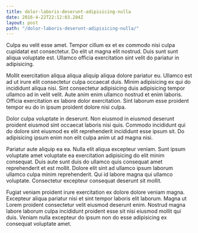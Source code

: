 ```yaml
---
title: dolor-laboris-deserunt-adipisicing-nulla
date: 2016-4-22T22:12:03.284Z
layout: post
path: "/dolor-laboris-deserunt-adipisicing-nulla/"
---
```


Culpa eu velit esse amet. Tempor cillum ex et ex commodo nisi culpa cupidatat est consectetur. Do elit ut magna elit nostrud. Duis sunt sunt aliqua voluptate est. Ullamco officia exercitation sint velit do pariatur in adipisicing.

Mollit exercitation aliqua aliqua aliquip aliqua dolore pariatur eu. Ullamco est ad ut irure elit consectetur culpa occaecat duis. Minim adipisicing ex qui do incididunt aliqua nisi. Sint consectetur adipisicing duis adipisicing tempor ullamco ad in velit velit. Aute anim enim ullamco nostrud et enim laboris. Officia exercitation ex labore dolor exercitation. Sint laborum esse proident tempor eu do in ipsum proident dolore nisi culpa.

Dolor culpa voluptate in deserunt. Non eiusmod in eiusmod deserunt proident eiusmod sint occaecat laboris nisi quis. Commodo incididunt qui do dolore sint eiusmod ex elit reprehenderit incididunt esse ipsum sit. Do adipisicing ipsum enim non elit culpa anim ut ad magna nisi.

Pariatur aute aliquip ea ea. Nulla elit aliqua excepteur veniam. Sunt ipsum voluptate amet voluptate ea exercitation adipisicing do elit minim consequat. Duis aute sunt duis do ullamco quis consequat amet reprehenderit et est mollit. Dolore elit sint ad ullamco ipsum laborum ullamco culpa minim reprehenderit. Qui id labore magna qui ullamco voluptate. Consectetur excepteur consequat deserunt sit mollit.

Fugiat veniam proident irure exercitation ex dolore dolore veniam magna. Excepteur aliqua pariatur nisi et sint tempor laboris elit laborum. Magna ut Lorem proident consectetur velit eiusmod deserunt enim. Nostrud magna labore laborum culpa incididunt proident esse sit nisi eiusmod mollit qui duis. Veniam nulla excepteur do ipsum non do esse adipisicing ex consequat voluptate amet.